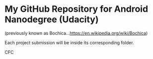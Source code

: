 My GitHub Repository for Android Nanodegree (Udacity)
=====================================================
(previously known as Bochica...https://en.wikipedia.org/wiki/Bochica)

Each project submission will be inside its corresponding folder.

CFC
